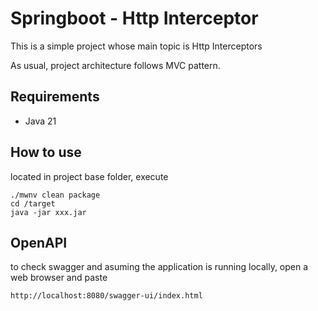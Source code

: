 # Springboot - Http Interceptor

This is a simple project whose main topic is Http Interceptors

As usual, project architecture follows MVC pattern.

## Requirements

* Java 21

## How to use
located in project base folder, execute

```
./mwnv clean package
cd /target
java -jar xxx.jar
```

## OpenAPI

to check swagger and asuming the application is running locally, open a web browser and paste

`http://localhost:8080/swagger-ui/index.html`